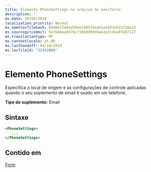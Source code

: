 ```yaml
---
title: Elemento PhoneSettings no arquivo de manifesto
description: ''
ms.date: 10/09/2018
localization_priority: Normal
ms.openlocfilehash: 68d0ef2e0ad50ee548535eeb1e2d51e633156e32
ms.sourcegitcommit: 9e7b4daa8d76c710b9d9dd4ae2e3c45e8fe07127
ms.translationtype: MT
ms.contentlocale: pt-BR
ms.lasthandoff: 04/24/2019
ms.locfileid: "32452008"
---
```

# <a name="phonesettings-element"></a>Elemento PhoneSettings

Especifica o local de origem e as configurações de controle aplicadas quando o seu suplemento de email é usado em um telefone.

**Tipo de suplemento:** Email

## <a name="syntax"></a>Sintaxe

```XML
<PhoneSettings>
   ...
</PhoneSettings>
```

## <a name="contained-in"></a>Contido em

[Form](form.md)

